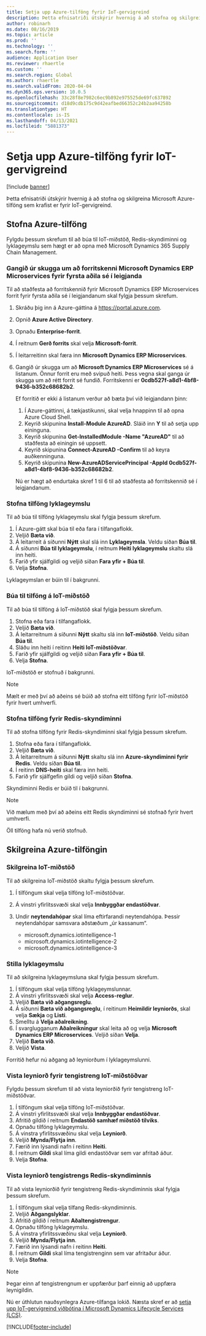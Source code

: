 ```yaml
---
title: Setja upp Azure-tilföng fyrir IoT-gervigreind
description: Þetta efnisatriði útskýrir hvernig á að stofna og skilgreina Microsoft Azure-tilföng sem krafist er fyrir IoT-gervigreind.
author: robinarh
ms.date: 08/16/2019
ms.topic: article
ms.prod: ''
ms.technology: ''
ms.search.form: ''
audience: Application User
ms.reviewer: rhaertle
ms.custom: ''
ms.search.region: Global
ms.author: rhaertle
ms.search.validFrom: 2020-04-04
ms.dyn365.ops.version: 10.0.5
ms.openlocfilehash: 33c28f8e7982c6ec9b892e975525de69fc637892
ms.sourcegitcommit: d18d9cdb175c9d42eafbed66352c24b2aa94258b
ms.translationtype: HT
ms.contentlocale: is-IS
ms.lasthandoff: 04/13/2021
ms.locfileid: "5881373"
---
```

# <a name="set-up-azure-resources-for-iot-intelligence"></a>Setja upp Azure-tilföng fyrir IoT-gervigreind

[!include [banner](../../includes/banner.md)]

Þetta efnisatriði útskýrir hvernig á að stofna og skilgreina Microsoft Azure-tilföng sem krafist er fyrir IoT-gervigreind.

## <a name="create-azure-resources"></a>Stofna Azure-tilföng

Fylgdu þessum skrefum til að búa til IoT-miðstöð, Redis-skyndiminni og lyklageymslu sem hægt er að opna með Microsoft Dynamics 365 Supply Chain Management.

### <a name="verify-that-the-microsoft-dynamics-erp-microservices-first-party-app-id-is-in-your-tenant"></a>Gangið úr skugga um að forritskenni Microsoft Dynamics ERP Microservices fyrir fyrsta aðila sé í leigjanda

Til að staðfesta að forritskennið fyrir Microsoft Dynamics ERP Microservices forrit fyrir fyrsta aðila sé í leigjandanum skal fylgja þessum skrefum.

1. Skráðu þig inn á Azure-gáttina á <https://portal.azure.com>.
2. Opnið **Azure Active Directory**.
3. Opnaðu **Enterprise-forrit**.
4. Í reitnum **Gerð forrits** skal velja **Microsoft-forrit**.
5. Í leitarreitinn skal færa inn **Microsoft Dynamics ERP Microservices**.
6. Gangið úr skugga um að **Microsoft Dynamics ERP Microservices** sé á listanum. Önnur forrit eru með svipuð heiti. Þess vegna skal ganga úr skugga um að rétt forrit sé fundið. Forritskenni er **0cdb527f-a8d1-4bf8-9436-b352c68682b2**.

    Ef forritið er ekki á listanum verður að bæta því við leigjandann þinn:

    1. Í Azure-gáttinni, á tækjastikunni, skal velja hnappinn til að opna Azure Cloud Shell.
    2. Keyrið skipunina **Install-Module AzureAD**. Sláið inn **Y** til að setja upp eininguna.
    3. Keyrið skipunina **Get-InstalledModule -Name "AzureAD"** til að staðfesta að einingin sé uppsett.
    4. Keyrið skipunina **Connect-AzureAD -Confirm** til að keyra auðkenninguna.
    5. Keyrið skipunina **New-AzureADServicePrincipal -AppId 0cdb527f-a8d1-4bf8-9436-b352c68682b2**.

    Nú er hægt að endurtaka skref 1 til 6 til að staðfesta að forritskennið sé í leigjandanum.

### <a name="create-a-key-vault-resource"></a>Stofna tilföng lyklageymslu

Til að búa til tilföng lyklageymslu skal fylgja þessum skrefum.

1. Í Azure-gátt skal búa til eða fara í tilfangaflokk.
2. Veljið **Bæta við**.
3. Á leitarreit á síðunni **Nýtt** skal slá inn **Lyklageymsla**. Veldu síðan **Búa til**.
4. Á síðunni **Búa til lyklageymslu**, í reitnum **Heiti lyklageymslu** skaltu slá inn heiti.
5. Farið yfir sjálfgildi og veljið síðan **Fara yfir + Búa til**.
6. Velja **Stofna**.

Lyklageymslan er búin til í bakgrunni.

### <a name="create-an-iot-hub-resource"></a>Búa til tilföng á IoT-miðstöð

Til að búa til tilföng á IoT-miðstöð skal fylgja þessum skrefum.

1. Stofna eða fara í tilfangaflokk.
2. Veljið **Bæta við**.
3. Á leitarreitnum á síðunni **Nýtt** skaltu slá inn **IoT-miðstöð**. Veldu síðan **Búa til**.
4. Sláðu inn heiti í reitinn **Heiti IoT-miðstöðvar**.
5. Farið yfir sjálfgildi og veljið síðan **Fara yfir + Búa til**.
6. Velja **Stofna**.

IoT-miðstöð er stofnuð í bakgrunni.

> [!NOTE]
> Mælt er með því að aðeins sé búið að stofna eitt tilföng fyrir IoT-miðstöð fyrir hvert umhverfi.

### <a name="create-a-redis-cache-resource"></a>Stofna tilföng fyrir Redis-skyndiminni

Til að stofna tilföng fyrir Redis-skyndiminni skal fylgja þessum skrefum.

1. Stofna eða fara í tilfangaflokk.
2. Veljið **Bæta við**.
3. Á leitarreitnum á síðunni **Nýtt** skaltu slá inn **Azure-skyndiminni fyrir Redis**. Veldu síðan **Búa til**.
4. Í reitinn **DNS-heiti** skal færa inn heiti.
5. Farið yfir sjálfgefin gildi og veljið síðan **Stofna**.

Skyndiminni Redis er búið til í bakgrunni.

> [!NOTE]
> Við mælum með því að aðeins eitt Redis skyndiminni sé stofnað fyrir hvert umhverfi.

Öll tilföng hafa nú verið stofnuð.

## <a name="configure-the-azure-resources"></a>Skilgreina Azure-tilföngin

### <a name="configure-the-iot-hub"></a>Skilgreina IoT-miðstöð

Til að skilgreina IoT-miðstöð skaltu fylgja þessum skrefum.

1. Í tilföngum skal velja tilföng IoT-miðstöðvar.
2. Á vinstri yfirlitssvæði skal velja **Innbyggðar endastöðvar**.
3. Undir **neytendahópar** skal líma eftirfarandi neytendahópa. Þessir neytendahópar samsvara aðstæðum „úr kassanum“.

    + microsoft.dynamics.iotintelligence-1
    + microsoft.dynamics.iotintelligence-2
    + microsoft.dynamics.iotintelligence-3

### <a name="configure-the-key-vault"></a>Stilla lyklageymslu

Til að skilgreina lyklageymsluna skal fylgja þessum skrefum.

1. Í tilföngum skal velja tilföng lyklageymslunnar.
2. Á vinstri yfirlitssvæði skal velja **Access-reglur**.
3. Veljið **Bæta við aðgangsreglu**.
4. Á síðunni **Bæta við aðgangsreglu**, í reitinum **Heimildir leyniorðs**, skal velja **Sækja** og **Listi**.
5. Smelltu á **Velja aðalreikning**.
6. Í svarglugganum **Aðalreikningur** skal leita að og velja **Microsoft Dynamics ERP Microservices**. Veljið síðan **Velja**.
7. Veljið **Bæta við**.
8. Veljið **Vista**.

Forritið hefur nú aðgang að leyniorðum í lyklageymslunni.

### <a name="save-the-iot-hub-connection-string-secret"></a>Vista leyniorð fyrir tengistreng IoT-miðstöðvar

Fylgdu þessum skrefum til að vista leyniorðið fyrir tengistreng IoT-miðstöðvar.

1. Í tilföngum skal velja tilföng IoT-miðstöðvar.
2. Á vinstri yfirlitssvæði skal velja **Innbyggðar endastöðvar**.
3. Afritið gildið í reitnum **Endastöð samhæf miðstöð tilviks**.
4. Opnaðu tilföng lyklageymslu.
5. Á vinstra yfirlitssvæðinu skal velja **Leyniorð**.
6. Veljið **Mynda/Flytja inn**.
7. Færið inn lýsandi nafn í reitinn **Heiti**.
8. Í reitnum **Gildi** skal líma gildi endastöðvar sem var afritað áður.
9. Velja **Stofna**.

### <a name="save-the-redis-cache-connection-string-secret"></a>Vista leyniorð tengistrengs Redis-skyndiminnis

Til að vista leyniorðið fyrir tengistreng Redis-skyndiminnis skal fylgja þessum skrefum.

1. Í tilföngum skal velja tilfang Redis-skyndiminnis.
2. Veljið **Aðgangslyklar**.
3. Afritið gildið í reitnum **Aðaltengistrengur**.
4. Opnaðu tilföng lyklageymslu.
5. Á vinstra yfirlitssvæðinu skal velja **Leyniorð**.
6. Veljið **Mynda/Flytja inn**.
7. Færið inn lýsandi nafn í reitinn **Heiti**.
8. Í reitnum **Gildi** skal líma tengistrenginn sem var afritaður áður.
9. Velja **Stofna**.

> [!NOTE]
> Þegar einn af tengistrengnum er uppfærður þarf einnig að uppfæra leynigildin.

Nú er úthlutun nauðsynlegra Azure-tilfanga lokið. Næsta skref er að [setja upp IoT-gervigreind viðbótina í Microsoft Dynamics Lifecycle Services (LCS)](iot-lcs-setup.md).


[!INCLUDE[footer-include](../../includes/footer-banner.md)]
